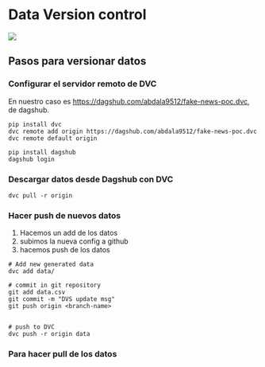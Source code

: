 # Data Version control 

![](https://repository-images.githubusercontent.com/83878269/a5c64400-8fdd-11ea-9851-ec57bc168db5)

## Pasos para versionar datos

### Configurar el servidor remoto de DVC
En nuestro caso es https://dagshub.com/abdala9512/fake-news-poc.dvc, de dagshub.
```
pip install dvc
dvc remote add origin https://dagshub.com/abdala9512/fake-news-poc.dvc
dvc remote default origin
```



```
pip install dagshub
dagshub login

```
### Descargar datos desde Dagshub con DVC
```
dvc pull -r origin
```
### Hacer push de nuevos datos

1. Hacemos un add de los datos
2. subimos la nueva config a github
3. hacemos push de los datos
```
# Add new generated data 
dvc add data/

# commit in git repository
git add data.csv
git commit -m "DVS update msg"
git push origin <branch-name>


# push to DVC
dvc push -r origin data
```

### Para hacer pull de los datos

